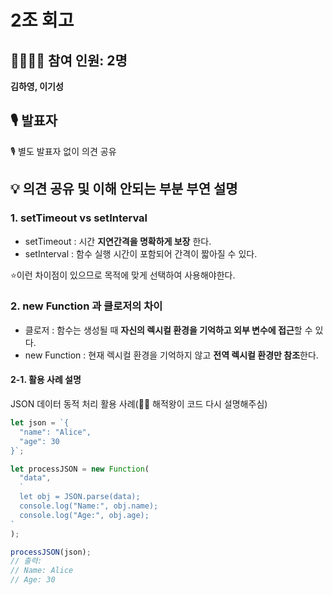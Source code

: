 # 2조 회고

## **👨‍👩‍👧‍👦 참여 인원: 2명**

**김하영, 이기성**

## **🎙️ 발표자**

🎙️ 별도 발표자 없이 의견 공유

## **💡 의견 공유 및 이해 안되는 부분 부연 설명**

### 1. setTimeout vs setInterval

- setTimeout : 시간 **지연간격을 명확하게 보장** 한다.
- setInterval : 함수 실행 시간이 포함되어 간격이 짧아질 수 있다.

⭐️이런 차이점이 있으므로 목적에 맞게 선택하여 사용해야한다.

### 2. new Function 과 클로저의 차이

- 클로저 : 함수는 생성될 때 **자신의 렉시컬 환경을 기억하고 외부 변수에 접근**할 수 있다.
- new Function : 현재 렉시컬 환경을 기억하지 않고 **전역 렉시컬 환경만 참조**한다.

#### 2-1. 활용 사례 설명

JSON 데이터 동적 처리 활용 사례(🏴‍☠️ 해적왕이 코드 다시 설명해주심)

```jsx
let json = `{
  "name": "Alice",
  "age": 30
}`;

let processJSON = new Function(
  "data",
  `
  let obj = JSON.parse(data);
  console.log("Name:", obj.name);
  console.log("Age:", obj.age);
`
);

processJSON(json);
// 출력:
// Name: Alice
// Age: 30
```
